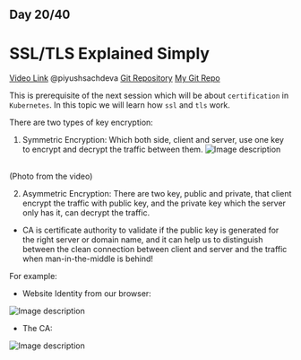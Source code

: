 ## Day 20/40
# SSL/TLS Explained Simply
[Video Link](https://www.youtube.com/watch?v=njT5ECuwCTo)
@piyushsachdeva 
[Git Repository](https://github.com/piyushsachdeva/CKA-2024/)
[My Git Repo](https://github.com/sina14/40daysofkubernetes)


This is prerequisite of the next session which will be about `certification` in `Kubernetes`.
In this topic we will learn how `ssl` and `tls` work.

There are two types of key encryption:
1. Symmetric Encryption:
Which both side, client and server, use one key to encrypt and decrypt the traffic between them.
![Image description](https://dev-to-uploads.s3.amazonaws.com/uploads/articles/sw04om8cghs954e98km9.png)
<br/>
(Photo from the video)

2. Asymmetric Encryption:
There are two key, public and private, that client encrypt the traffic with public key, and the private key which the server only has it, can decrypt the traffic.
 
- CA is certificate authority to validate if the public key is generated for the right server or domain name, and it can help us to distinguish between the clean connection between client and server and the traffic when man-in-the-middle is behind!<br/>

For example:
<br/>
- Website Identity from our browser:<br/>

![Image description](https://dev-to-uploads.s3.amazonaws.com/uploads/articles/xbvbxui0kkjaxf3af68y.png)

- The CA:<br/>

![Image description](https://dev-to-uploads.s3.amazonaws.com/uploads/articles/df01cw326celszpoh5rj.png)



